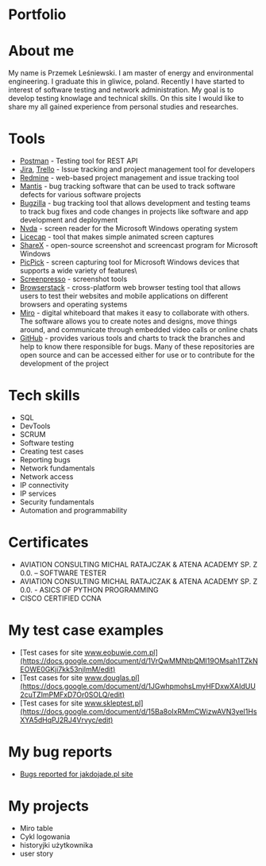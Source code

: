 # Portfolio
# About me
My name is Przemek Leśniewski. I am master of energy and environmental engineering. I graduate this in gliwice, poland. Recently I have started to interest of software testing and network administration. My goal is to develop testing knowlage and technical skills. On this site I would like to share my all gained experience from personal studies and researches.
# Tools
- [Postman](https://www.postman.com/) - Testing tool for REST API
- [Jira](https://www.atlassian.com/software/jira0), [Trello](https://trello.com/) - Issue tracking and project management tool for developers
- [Redmine](https://www.redmine.org/) - web-based project management and issue tracking tool
- [Mantis](https://www.mantisbt.org/) - bug tracking software that can be used to track software defects for various software projects
- [Bugzilla](https://www.bugzilla.org/) - bug tracking tool that allows development and testing teams to track bug fixes and code changes in projects like software and app development and deployment
- [Nvda](https://www.nvda.pl/) - screen reader for the Microsoft Windows operating system
- [Licecap](https://www.cockos.com/licecap/) - tool that makes simple animated screen captures
- [ShareX](https://getsharex.com/) - open-source screenshot and screencast program for Microsoft Windows
- [PicPick](https://picpick.app/pl/) - screen capturing tool for Microsoft Windows devices that supports a wide variety of features\
- [Screenpresso](https://www.screenpresso.com/) - screenshot tools
- [Browserstack](https://www.browserstack.com/) - cross-platform web browser testing tool that allows users to test their websites and mobile applications on different browsers and operating systems
- [Miro](https://miro.com/) - digital whiteboard that makes it easy to collaborate with others. The software allows you to create notes and designs, move things around, and communicate through embedded video calls or online chats
- [GitHub](https://github.com/) - provides various tools and charts to track the branches and help to know there responsible for bugs. Many of these repositories are open source and can be accessed either for use or to contribute for the development of the project
# Tech skills
  - SQL
  - DevTools
  - SCRUM
  - Software testing
  - Creating test cases
  - Reporting bugs
  - Network fundamentals
  - Network access
  - IP connectivity
  - IP services
  - Security fundamentals
  - Automation and programmability
  # Certificates
  - AVIATION CONSULTING MICHAL RATAJCZAK & ATENA ACADEMY SP. Z 0.0. – SOFTWARE TESTER
  - AVIATION CONSULTING MICHAL RATAJCZAK & ATENA ACADEMY SP. Z 0.0. - ASICS OF PYTHON PROGRAMMING
  - CISCO CERTIFIED CCNA
  # My test case examples
  - [Test cases for site www.eobuwie.com.pl](https://docs.google.com/document/d/1VrQwMMNtbQMI19OMsah1TZkNEOWE0GKji7kk53njlmM/edit)
  - [Test cases for site www.douglas.pl](https://docs.google.com/document/d/1JGwhpmohsLmyHFDxwXAIdUU2cuTZImPMFxD7Or0SOLQ/edit)
  - [Test cases for site www.skleptest.pl](https://docs.google.com/document/d/15Ba8oIxRMmCWizwAVN3yeI1HsXYA5dHqPJ2RJ4Vrvyc/edit)
  # My bug reports
  - [Bugs reported for jakdojade.pl site](https://drive.google.com/file/d/1sT9iaFAbBvyUNfqiVNUetuxjsRdTjKRV/view)
  # My projects
  - Miro table
  - Cykl logowania
  - historyjki użytkownika
  - user story
